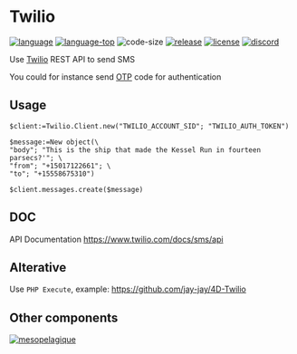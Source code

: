 # Twilio
[![language][code-shield]][code-url]
[![language-top][code-top]][code-url]
![code-size][code-size]
[![release][release-shield]][release-url]
[![license][license-shield]][license-url]
[![discord][discord-shield]][discord-url]

Use [Twilio](https://www.twilio.com/referral/NqfrgQ) REST API to send SMS

You could for instance send [OTP](https://github.com/mesopelagique/OTP) code for authentication

## Usage

```4d
$client:=Twilio.Client.new("TWILIO_ACCOUNT_SID"; "TWILIO_AUTH_TOKEN")

$message:=New object(\
"body"; "This is the ship that made the Kessel Run in fourteen parsecs?'"; \
"from"; "+15017122661"; \
"to"; "+15558675310")

$client.messages.create($message)
```

## DOC

API Documentation https://www.twilio.com/docs/sms/api

## Alterative

Use `PHP Execute`, example: https://github.com/jay-jay/4D-Twilio

## Other components

[<img src="https://mesopelagique.github.io/quatred.png" alt="mesopelagique"/>](https://mesopelagique.github.io/)

<!-- MARKDOWN LINKS & IMAGES -->
<!-- https://www.markdownguide.org/basic-syntax/#reference-style-links -->
[code-shield]: https://img.shields.io/static/v1?label=language&message=4d&color=blue
[code-top]: https://img.shields.io/github/languages/top/mesopelagique/Twilio.svg
[code-size]: https://img.shields.io/github/languages/code-size/mesopelagique/Twilio.svg
[code-url]: https://developer.4d.com/
[release-shield]: https://img.shields.io/github/v/release/mesopelagique/Twilio
[release-url]: https://github.com/mesopelagique/Twilio/releases/latest
[license-shield]: https://img.shields.io/github/license/mesopelagique/Twilio
[license-url]: LICENSE.md
[discord-shield]: https://img.shields.io/badge/chat-discord-7289DA?logo=discord&style=flat
[discord-url]: https://discord.gg/dVTqZHr
